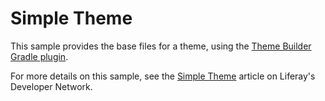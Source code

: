 # Simple Theme

This sample provides the base files for a theme, using the
[Theme Builder Gradle plugin](https://dev.liferay.com/develop/reference/-/knowledge_base/7-1/theme-builder-gradle-plugin).

For more details on this sample, see the
[Simple Theme](https://dev.liferay.com/develop/reference/-/knowledge_base/7-1/theme)
article on Liferay's Developer Network.